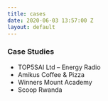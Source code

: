 ```yaml
---
title: cases
date: 2020-06-03 13:57:00 Z
layout: default
---
```


### Case Studies

* TOP5SAI Ltd – Energy Radio
* Amikus Coffee & Pizza
* Winners Mount Academy
* Scoop Rwanda



